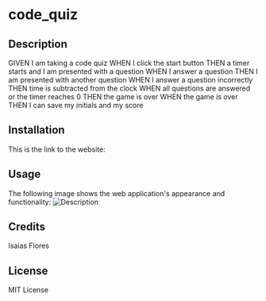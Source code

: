 # code_quiz

## Description

GIVEN I am taking a code quiz
WHEN I click the start button
THEN a timer starts and I am presented with a question
WHEN I answer a question
THEN I am presented with another question
WHEN I answer a question incorrectly
THEN time is subtracted from the clock
WHEN all questions are answered or the timer reaches 0
THEN the game is over
WHEN the game is over
THEN I can save my initials and my score


## Installation
This is the link to the website:



## Usage

The following image shows the web application's appearance and functionality:
![Description](./Assets/Web%20capture_31-5-2023_14299_isaiasd18.github.io.jpeg)


## Credits

Isaias Flores

## License

MIT License